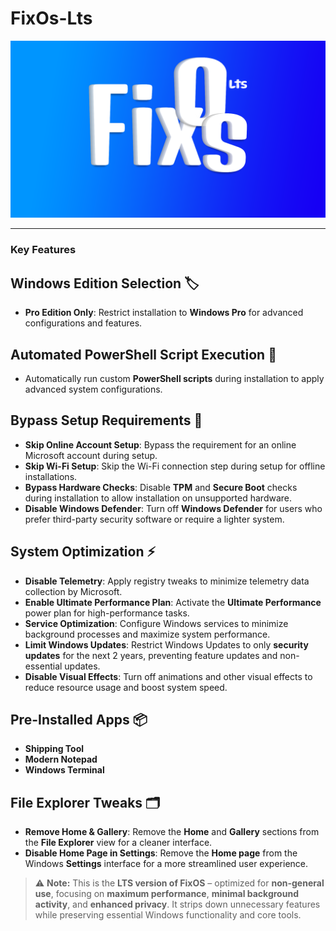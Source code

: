 # **FixOs-Lts**

![FixOs-Lts Logo](https://github.com/deadproject/FixOs/blob/main/FixOs-Lts/Wallpaper-Lts.png?raw=true)

---

### **Key Features**

## **Windows Edition Selection** 🏷️
- **Pro Edition Only**: Restrict installation to **Windows Pro** for advanced configurations and features.

## **Automated PowerShell Script Execution** 🔧
- Automatically run custom **PowerShell scripts** during installation to apply advanced system configurations.

## **Bypass Setup Requirements** 🚫
- **Skip Online Account Setup**: Bypass the requirement for an online Microsoft account during setup.
- **Skip Wi-Fi Setup**: Skip the Wi-Fi connection step during setup for offline installations.
- **Bypass Hardware Checks**: Disable **TPM** and **Secure Boot** checks during installation to allow installation on unsupported hardware.
- **Disable Windows Defender**: Turn off **Windows Defender** for users who prefer third-party security software or require a lighter system.

## **System Optimization** ⚡
- **Disable Telemetry**: Apply registry tweaks to minimize telemetry data collection by Microsoft.
- **Enable Ultimate Performance Plan**: Activate the **Ultimate Performance** power plan for high-performance tasks.
- **Service Optimization**: Configure Windows services to minimize background processes and maximize system performance.
- **Limit Windows Updates**: Restrict Windows Updates to only **security updates** for the next 2 years, preventing feature updates and non-essential updates.
- **Disable Visual Effects**: Turn off animations and other visual effects to reduce resource usage and boost system speed.

## **Pre-Installed Apps** 📦
- **Shipping Tool**
- **Modern Notepad**
- **Windows Terminal**

## **File Explorer Tweaks** 🗂️
- **Remove Home & Gallery**: Remove the **Home** and **Gallery** sections from the **File Explorer** view for a cleaner interface.
- **Disable Home Page in Settings**: Remove the **Home page** from the Windows **Settings** interface for a more streamlined user experience.

> ⚠️ **Note:** This is the **LTS version of FixOS** – optimized for **non-general use**, focusing on **maximum performance**, **minimal background activity**, and **enhanced privacy**. It strips down unnecessary features while preserving essential Windows functionality and core tools.
